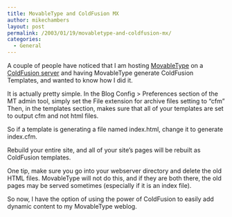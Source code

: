 ```yaml
---
title: MovableType and ColdFusion MX
author: mikechambers
layout: post
permalink: /2003/01/19/movabletype-and-coldfusion-mx/
categories:
  - General
---
```



A couple of people have noticed that I am hosting [MovableType][1] on a [ColdFusion server][2] and having MovableType generate ColdFusion Templates, and wanted to know how I did it.  
<!--more-->

  
It is actually pretty simple. In the Blog Config > Preferences section of the MT admin tool, simply set the File extension for archive files setting to &#8220;cfm&#8221; Then, in the templates section, makes sure that all of your templates are set to output cfm and not html files.

So if a template is generating a file named index.html, change it to generate index.cfm.

Rebuild your entire site, and all of your site&#8217;s pages will be rebuilt as ColdFusion templates.

One tip, make sure you go into your webserver directory and delete the old HTML files. MovableType will not do this, and if they are both there, the old pages may be served sometimes (especially if it is an index file).

So now, I have the option of using the power of ColdFusion to easily add dynamic content to my MovableType weblog.

 [1]: http://www.movabletype.org
 [2]: http://www.macromedia.com/software/coldfusion/